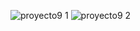 ![proyecto9 1](https://github.com/user-attachments/assets/a2981649-3e6f-4f0c-81e6-a8ef85b37a74)
![proyecto9 2](https://github.com/user-attachments/assets/8538b6a8-e7d9-4240-8a66-708b148fcfbf)
